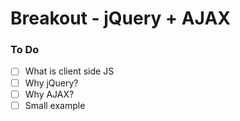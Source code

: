 # Breakout - jQuery + AJAX

### To Do
- [ ] What is client side JS
- [ ] Why jQuery?
- [ ] Why AJAX?
- [ ] Small example
